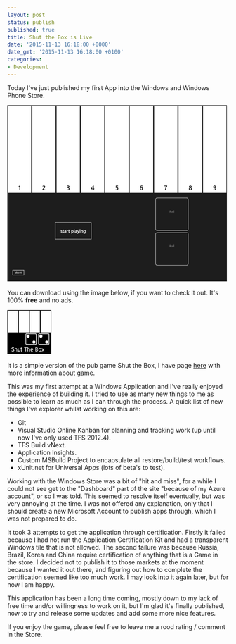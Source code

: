 ```yaml
---
layout: post
status: publish
published: true
title: Shut the Box is Live
date: '2015-11-13 16:18:00 +0000'
date_gmt: '2015-11-13 16:18:00 +0100'
categories:
- Development
---
```


Today I've just published my first App into the Windows and Windows Phone Store.

![Screenshot][3] 

You can download using the image below, if you want to check it out. It's 100% **free** and no ads.

[![Windows Store Download][2]][4]


It is a simple version of the pub game Shut the Box, I have page [here][1] with more information about game.

This was my first attempt at a Windows Application and I've really enjoyed the experience of building it. 
I tried to use as many new things to me as possible to learn as much as I can through the process. A quick list
of new things I've explorer whilst working on this are:

 - Git
 - Visual Studio Online Kanban for planning and tracking work (up until now I've only used TFS 2012.4).
 - TFS Build vNext.
 - Application Insights.
 - Custom MSBuild Project to encapsulate all restore/build/test workflows.
 - xUnit.net for Universal Apps (lots of beta's to test).

Working with the Windows Store was a bit of "hit and miss", for a while I could not see get to the "Dashboard" 
part of the site "because of my Azure account", or so I was told. This seemed to resolve itself eventually, but
was very annoying at the time. I was not offered any explanation, only that I should create a new Microsoft Account
to publish apps through, which I was not prepared to do.

It took 3 attempts to get the application through certification. Firstly it failed because I had not run the Application Certification Kit and had a transparent Windows tile that is not allowed.
The second failure was because Russia, Brazil, Korea and China require certification of anything that is a Game 
in the store. I decided not to publish it to those markets at the moment because I wanted it out there, and figuring
out how to complete the certification seemed like too much work. I may look into it again later, but for now I am happy.  

This application has been a long time coming, mostly down to my lack of free time and/or willingness to work on
it, but I'm glad it's finally published, now to try and release some updates and add some more nice features.

If you enjoy the game, please feel free to leave me a rood rating / comment in the Store.


 [1]:\shutthebox
 [2]:\shutthebox\store-icon.png
 [3]:\shutthebox\screenshot.png
 [4]:https://www.microsoft.com/en-us/store/apps/shut-the-box/9nblggh690qb